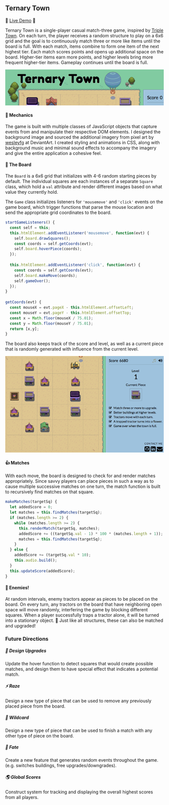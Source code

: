 ## Ternary Town

:house_with_garden: [Live Demo](http://www.therealpineda.com/ternary_town/) :house_with_garden:

Ternary Town is a single-player casual match-three game, inspired by [Triple Town](http://spryfox.com/our-games/tripletown/). On each turn, the player receives a random structure to play on a 6x6 grid and the goal is to continuously match three or more like items until the board is full. With each match, items combine to form one item of the next highest tier. Each match scores points and opens up additional space on the board. Higher-tier items earn more points, and higher levels bring more frequent higher-tier items. Gameplay continues until the board is full.

![alt text](docs/img/game-header.png "Ternary Town")

#### :wrench: Mechanics

The game is built with multiple classes of JavaScript objects that capture events from and manipulate their respective DOM elements. I designed the background image and sourced the additional imagery from pixel art by [wesleyfg](http://wesleyfg.deviantart.com/) at DeviantArt. I created styling and animations in CSS, along with background music and minimal sound effects to accompany the imagery and give the entire application a cohesive feel.

#### :post_office: The Board

The `Board` is a 6x6 grid that initializes with 4-6 random starting pieces by default. The individual squares are each instances of a separate `Square` class, which hold a `val` attribute and render different images based on what value they currently hold.

The `Game` class initializes listeners for `'mousemove'` and `'click'` events on the game board, which trigger functions that parse the mouse location and send the appropriate grid coordinates to the board.

```js
startGameListeners() {
  const self = this;
  this.htmlElement.addEventListener('mousemove', function(evt) {
    self.board.drawSquares();
    const coords = self.getCoords(evt);
    self.board.hoverPiece(coords);
  });

  this.htmlElement.addEventListener('click', function(evt) {
    const coords = self.getCoords(evt);
    self.board.makeMove(coords);
    self.gameOver();
  });
}

getCoords(evt) {
  const mouseX = evt.pageX - this.htmlElement.offsetLeft;
  const mouseY = evt.pageY - this.htmlElement.offsetTop;
  const x = Math.floor(mouseX / 75.01);
  const y = Math.floor(mouseY / 75.01);
  return [x,y];
}
```

The board also keeps track of the score and level, as well as a current piece that is randomly generated with influence from the current level.

![alt text](docs/img/game-board.png "Ternary Town")

#### :thumbsup: Matches
With each move, the board is designed to check for and render matches appropriately. Since savvy players can place pieces in such a way as to cause multiple successive matches on one turn, the match function is built to recursively find matches on that square.

```js
makeMatches(targetSq) {
  let addedScore = 0;
  let matches = this.findMatches(targetSq);
  if (matches.length >= 2) {
    while (matches.length >= 2) {
      this.renderMatch(targetSq, matches);
      addedScore += ((targetSq.val - 1) * 100 * (matches.length + 1));
      matches = this.findMatches(targetSq);
    }
  } else {
    addedScore += (targetSq.val * 10);
    this.audio.build();
  }
  this.updateScore(addedScore);
}
```

#### :tractor: Enemies!

At random intervals, enemy tractors appear as pieces to be placed on the board. On every turn, any tractors on the board that have neighboring open space will move randomly, interfering the game by blocking different squares. When a player successfully traps a tractor alone, it will be turned into a stationary object. :cherry_blossom: Just like all structures, these can also be matched and upgraded!

### Future Directions

##### :art: Design Upgrades
Update the hover function to detect squares that would create possible matches, and design them to have special effect that indicates a potential match.

##### :zap: Raze
Design a new type of piece that can be used to remove any previously placed piece from the board.

##### :diamond_shape_with_a_dot_inside: Wildcard
Design a new type of piece that can be used to finish a match with any other type of piece on the board.

##### :game_die: Fate
Create a new feature that generates random events throughout the game. (e.g. switches buildings, free upgrades/downgrades).

##### :earth_americas: Global Scores
Construct system for tracking and displaying the overall highest scores from all players.
